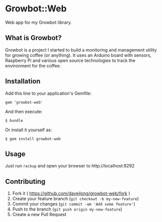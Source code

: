 # Growbot::Web

Web app for my Growbot library.

## What is Growbot?

Growbot is a project I started to build a monitoring and management utility for
growing coffee (or anything). It uses an Arduino board with sensors, Raspberry
Pi and various open source technologies to track the environment for the coffee.

## Installation

Add this line to your application's Gemfile:

    gem 'growbot-web'

And then execute:

    $ bundle

Or install it yourself as:

    $ gem install growbot-web

## Usage

Just run `rackup` and open your browser to http://localhost:9292

## Contributing

1. Fork it ( https://github.com/davejlong/growbot-web/fork )
2. Create your feature branch (`git checkout -b my-new-feature`)
3. Commit your changes (`git commit -am 'Add some feature'`)
4. Push to the branch (`git push origin my-new-feature`)
5. Create a new Pull Request
